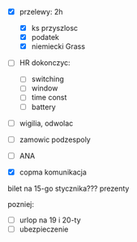 - [x] przelewy: 2h
	- [x] ks przyszlosc
	- [x] podatek
	- [x] niemiecki Grass
- [ ] HR dokonczyc:
	- [ ] switching
	- [ ] window
	- [ ] time const
	- [ ] battery
- [ ] wigilia, odwolac
- [ ] zamowic podzespoly
- [ ] ANA
- [x] copma komunikacja



bilet na 15-go stycznika???
prezenty


pozniej:
- [ ] urlop na 19 i 20-ty
- [ ] ubezpieczenie
